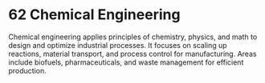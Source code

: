 # 62 Chemical Engineering
Chemical engineering applies principles of chemistry, physics, and math to design and optimize industrial processes. It focuses on scaling up reactions, material transport, and process control for manufacturing. Areas include biofuels, pharmaceuticals, and waste management for efficient production.
